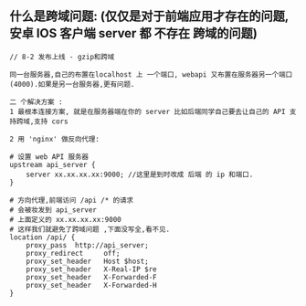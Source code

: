 ##  什么是跨域问题: (仅仅是对于前端应用才存在的问题, 安卓 IOS 客户端 server 都 不存在 跨域的问题)

    // 8-2 发布上线 - gzip和跨域

    同一台服务器,自己的布置在localhost 上 一个端口, webapi 又布置在服务器另一个端口(4000).如果是另一台服务器,更有问题.

    二 个解决方案 : 
    1 最根本连接方案, 就是在服务器端在你的 server 比如后端同学自己要去让自己的 API 支持跨域,支持 cors

    2 用 'nginx' 做反向代理:

    # 设置 web API 服务器
    upstream api_server {
        server xx.xx.xx.xx:9000; //这里是到时改成 后端 的 ip 和端口.
    }

    # 方向代理,前端访问 /api /* 的请求
    # 会被妆发到 api_server
    # 上面定义的 xx.xx.xx.xx:9000
    # 这样我们就避免了跨域问题 ,下面没写全,看不见.
    location /api/ {
        proxy_pass  http://api_server;
        proxy_redirect     off;
        proxy_set_header   Host $host;
        proxy_set_header   X-Real-IP $re
        proxy_set_header   X-Forwarded-F
        proxy_set_header   X-Forwarded-H
    }